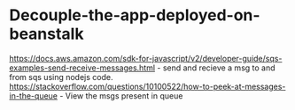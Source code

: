 ﻿# Decouple-the-app-deployed-on-beanstalk
https://docs.aws.amazon.com/sdk-for-javascript/v2/developer-guide/sqs-examples-send-receive-messages.html  - send and recieve a msg to and from sqs using nodejs code.
https://stackoverflow.com/questions/10100522/how-to-peek-at-messages-in-the-queue - View the msgs present in queue
